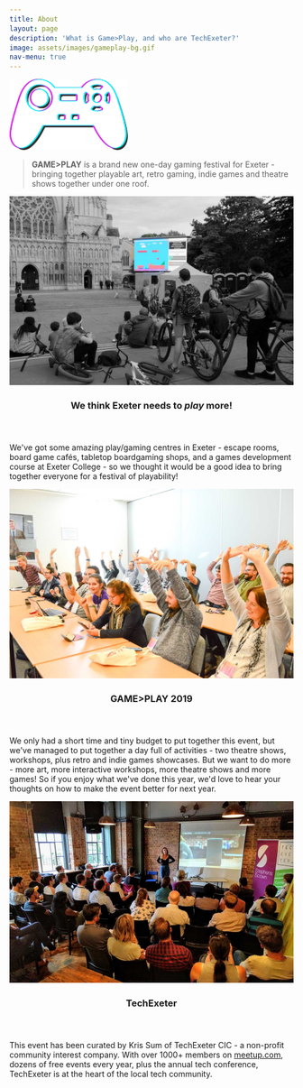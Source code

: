 ```yaml
---
title: About
layout: page
description: 'What is Game>Play, and who are TechExeter?'
image: assets/images/gameplay-bg.gif
nav-menu: true
---
```


<!-- Main -->
<div id="main">
<!-- One -->
<section id="banner">
	<!-- Content -->
	<div class="inner">
	<img src="assets/images/gameplay-logo1.png" style="align:center; width:15em;">
	<blockquote><strong>GAME>PLAY</strong> is a brand new one-day gaming festival for Exeter - bringing together playable art, retro gaming, indie games and theatre shows together under one roof.</blockquote>
	</div>
</section>

<!-- Two -->
<section id="two" class="spotlights">
	<section>
		<img src="assets/images/gameplay-about-exeter1.jpg" alt="" data-position="center center" />
		<div class="content">
			<div class="inner">
				<header class="major smallmargin">
					<h3>We think Exeter needs to <em>play</em> more!</h3>
				</header>
			<p>We've got some amazing play/gaming centres in Exeter - escape rooms, board game cafés, tabletop boardgaming shops, and a games development course at Exeter College - so we thought it would be a good idea to bring together everyone for a festival of playability!</p>
			</div>
		</div>
	</section>
	<section>
		<img src="assets/images/gameplay-about-techexeter2.jpg" alt="" data-position="center center" />
		<div class="content">
			<div class="inner">
				<header class="major smallmargin">
					<h3>GAME>PLAY 2019</h3>
				</header>
				<p>We only had a short time and tiny budget to put together this event, but we've managed to put together a day full of activities - two theatre shows, workshops, plus retro and indie games showcases. But we want to do more - more art, more interactive workshops, more theatre shows and more games! So if you enjoy what we've done this year, we'd love to hear your thoughts on how to make the event better for next year.</p>
				<p></p>
			</div>
		</div>
	</section>
		<section>
		<img src="assets/images/gameplay-about-techexeter1.jpg" alt="" data-position="center center" />
		<div class="content">
			<div class="inner">
				<header class="major smallmargin">
					<h3>TechExeter</h3>
				</header>
				<p>This event has been curated by Kris Sum of TechExeter CIC - a non-profit community interest company. With over 1000+ members on <a href="https://meetup.com/techexeter/" target="_blank">meetup.com</a>, dozens of free events every year, plus the annual tech conference, TechExeter is at the heart of the local tech community.</p>
			</div>
		</div>
	</section>
</section>



</div>
